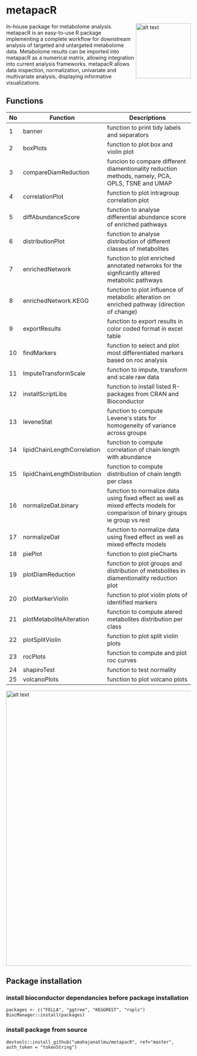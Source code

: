 
# metapacR 

<img src="https://github.com/umahajanatlmu/metapacR/blob/master/inst/figures/metapacR_sticker.png" alt="alt text" width="150" height="150" align="right">

In-house package for metabolome analysis.
metapacR is an easy-to-use R package implementing a complete workflow for downstream analysis of targeted and untargeted metabolome data. Metabolome results can be imported into metapacR as a numerical matrix, allowing integration into current analysis frameworks. metapacR allows data inspection, normalization, univariate and multivariate analysis, displaying informative visualizations.

## Functions

|  No |  Function | Descriptions |
|---|---|---|
| 1 | banner | function to print tidy labels and separators |
| 2 | boxPlots | function to plot box and violin plot |
| 3 | compareDiamReduction | funcion to compare different diamentionality reduction methods, namely, PCA, OPLS, TSNE and UMAP |
| 4 |correlationPlot | function to plot intragroup correlation plot |
| 5 |diffAbundanceScore | function to analyse differential abundance score of enriched pathways |
| 6 |distributionPlot | function to analyse distribution of different classes of metabolites |
| 7 | enrichedNetwork | function to plot enriched annotated netwroks for the signficantly altered metabolic pathways |
| 8 | enrichedNetwork.KEGG | function to plot influence of metabolic alteration on enriched pathway (direction of change) |
| 9 | exportResults  | function to export results in color coded format in excel table |
| 10 | findMarkers  | function to select and plot most differentiated markers based on roc analysis |
| 11 | ImputeTransformScale | function to impute, transform and scale raw data |
| 12 | installScriptLibs | function to install listed R-packages from CRAN and Bioconductor  |
| 13 | leveneStat   | function to compute Levene's stats for homogeneity of variance across groups |
| 14 | lipidChainLengthCorrelation | function to compute correlation of chain length with abundance |
| 15 | lipidChainLengthDistribution | function to compute distribution of chain length per class |
| 16 | normalizeDat.binary | function to normalize data using fixed effect as well as mixed effects models for comparison of binary groups ie group vs rest |
| 17 | normalizeDat | function to normalize data using fixed effect as well as mixed effects models |
| 18 | piePlot | function to plot pieCharts |
| 19 | plotDiamReduction | function to plot groups and distribution of metsbolites in diamentionality reduction plot |
| 20 | plotMarkerViolin | function to plot violin plots of identified markers |
| 21 | plotMetaboliteAlteration | function to compute atered metabolites distribution per class |
| 22 | plotSplitViolin | function to plot split violin plots |
| 23 | rocPlots | function to compute and plot roc curves |
| 24 | shapiroTest | function to test normality |
| 25 | volcanoPlots | function to plot volcano plots |

<img src="https://github.com/umahajanatlmu/metapacR/blob/master/inst/figures/pipeline.png" alt="alt text" width="900" height="750">

## Package installation

### install bioconductor dependancies before package installation
```{r}
packages <- c("FELLA", "ggtree", "KEGGREST", "ropls")
BiocManager::install(packages)
```
### install package from source  
```{r}
devtools::install_github("umahajanatlmu/metapacR", ref="master", auth_token = "tokenString")
```
